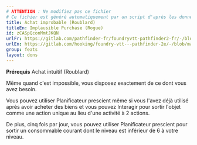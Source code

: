 ```yaml
---
# ATTENTION : Ne modifiez pas ce fichier
# Ce fichier est généré automatiquement par un script d'après les données du module Foundry VTT officiel et de sa traduction
title: Achat improbable (Roublard)
titleEn: Implausible Purchase (Rogue)
id: zCASpQconMmtJKQN
urlFr: https://gitlab.com/pathfinder-fr/foundryvtt-pathfinder2-fr/-/blob/master/data/feats/zCASpQconMmtJKQN.htm
urlEn: https://gitlab.com/hooking/foundry-vtt---pathfinder-2e/-/blob/master/packs/data/feats.db/implausible-purchase-rogue.json
group: feats
layout: dons
---
```

**Prérequis** <a class="entity-link" data-pack="pf2e.feats-srd" data-id="Yw0qVCDu94Y5TgxQ" draggable="true">Achat intuitif (Roublard)</a>

Même quand c'est impossible, vous disposez exactement de ce dont vous avez besoin.

Vous pouvez utiliser <a class="entity-link" data-pack="pf2e.feats-srd" data-id="bh2jHyyYrkLMsIdX" draggable="true">Planificateur prescient</a> même si vous l'avez déjà utilisé après avoir acheter des biens et vous pouvez <a class="entity-link" data-pack="pf2e.actionspf2e" data-id="pvQ5rY2zrtPI614F" draggable="true">Interagir</a> pour sortir l'objet comme une action unique au lieu d'une activité à 2 actions.

De plus, cinq fois par jour, vous pouvez utiliser Planificateur prescient pour sortir un consommable courant dont le niveau est inférieur de 6 à votre niveau.


